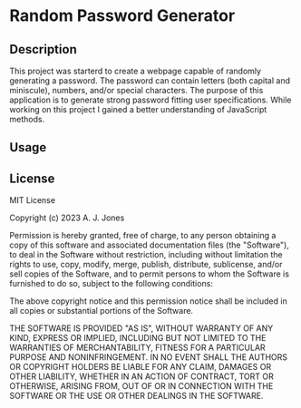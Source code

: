 # Random Password Generator

## Description
This project was starterd to create a webpage capable of randomly generating a password. The password can contain letters (both capital and miniscule), numbers, and/or special characters. The purpose of this application is to generate strong password fitting user specifications. While working on this project I gained a better understanding of JavaScript methods.
## Usage


## License
MIT License

Copyright (c) 2023 A. J. Jones

Permission is hereby granted, free of charge, to any person obtaining a copy
of this software and associated documentation files (the "Software"), to deal
in the Software without restriction, including without limitation the rights
to use, copy, modify, merge, publish, distribute, sublicense, and/or sell
copies of the Software, and to permit persons to whom the Software is
furnished to do so, subject to the following conditions:

The above copyright notice and this permission notice shall be included in all
copies or substantial portions of the Software.

THE SOFTWARE IS PROVIDED "AS IS", WITHOUT WARRANTY OF ANY KIND, EXPRESS OR
IMPLIED, INCLUDING BUT NOT LIMITED TO THE WARRANTIES OF MERCHANTABILITY,
FITNESS FOR A PARTICULAR PURPOSE AND NONINFRINGEMENT. IN NO EVENT SHALL THE
AUTHORS OR COPYRIGHT HOLDERS BE LIABLE FOR ANY CLAIM, DAMAGES OR OTHER
LIABILITY, WHETHER IN AN ACTION OF CONTRACT, TORT OR OTHERWISE, ARISING FROM,
OUT OF OR IN CONNECTION WITH THE SOFTWARE OR THE USE OR OTHER DEALINGS IN THE
SOFTWARE.